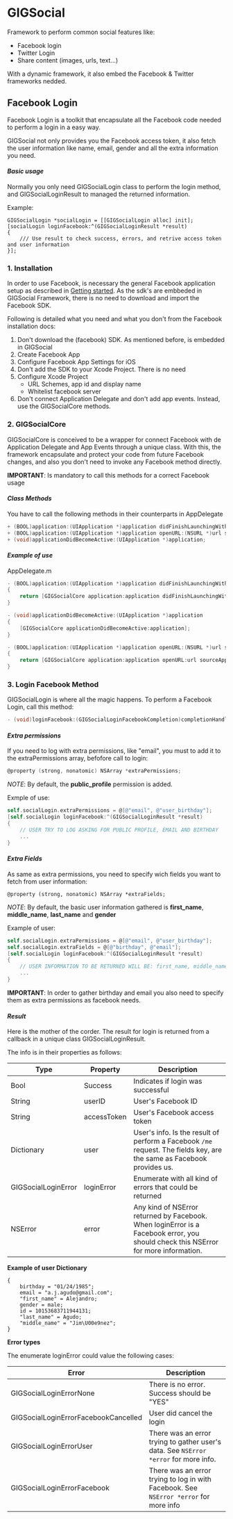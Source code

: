# GIGSocial
Framework to perform common social features like:

* Facebook login
* Twitter Login
* Share content (images, urls, text...)

With a dynamic framework, it also embed the Facebook & Twitter frameworks nedded.


## Facebook Login

Facebook Login is a toolkit that encapsulate all the Facebook code needed to perform a login in a easy way.

GIGSocial not only provides you the Facebook access token, it also fetch the user information like name, email, gender and all the extra information you need.

#### _Basic usage_

Normally you only need GIGSocialLogin class to perform the login method, and GIGSocialLoginResult to managed the returned information. 

Example:

``` objc
GIGSocialLogin *socialLogin = [[GIGSocialLogin alloc] init];
[socialLogin loginFacebook:^(GIGSocialLoginResult *result)
{
	/// Use result to check success, errors, and retrive access token and user information
}];

```


### 1. Installation
In order to use Facebook, is necessary the general Facebook application setup as described in [Getting started](https://developers.facebook.com/docs/ios/getting-started "Facebook Getting Started"). As the sdk's are embbeded in GIGSocial Framework, there is no need to download and import the Facebook SDK.

Following is detailed what you need and what you don't from the Facebook installation docs:

1. Don't download the (facebook) SDK. As mentioned before, is embedded in GIGSocial
2. Create Facebook App
3. Configure Facebook App Settings for iOS
4. Don't add the SDK to your Xcode Project. There is no need
5. Configure Xcode Project
	* URL Schemes, app id and display name
	* Whitelist facebook server
6. Don't connect Application Delegate and don't add app events. Instead, use the GIGSocialCore methods.


### 2. GIGSocialCore

GIGSocialCore is conceived to be a wrapper for connect Facebook with de Application Delegate and App Events through a unique class. With this, the framework encapsulate and protect your code from future Facebook changes, and also you don't need to invoke any Facebook method directly.

**IMPORTANT**: Is mandatory to call this methods for a correct Facebook usage

#### _Class Methods_

You have to call the following methods in their counterparts in AppDelegate

``` objective-c
+ (BOOL)application:(UIApplication *)application didFinishLaunchingWithOptions:(NSDictionary *)launchOptions;
+ (BOOL)application:(UIApplication *)application openURL:(NSURL *)url sourceApplication:(NSString *)sourceApplication annotation:(id)annotation;
+ (void)applicationDidBecomeActive:(UIApplication *)application;
```

#### _Example of use_

AppDelegate.m

``` objective-c
- (BOOL)application:(UIApplication *)application didFinishLaunchingWithOptions:(NSDictionary *)launchOptions
{
    return [GIGSocialCore application:application didFinishLaunchingWithOptions:launchOptions];
}

- (void)applicationDidBecomeActive:(UIApplication *)application
{
    [GIGSocialCore applicationDidBecomeActive:application];
}

- (BOOL)application:(UIApplication *)application openURL:(NSURL *)url sourceApplication:(NSString *)sourceApplication annotation:(id)annotation
{
    return [GIGSocialCore application:application openURL:url sourceApplication:sourceApplication annotation:annotation];
}


```


### 3. Login Facebook Method
GIGSocialLogin is where all the magic happens. To perform a Facebook Login, call this method:

``` objective-c
- (void)loginFacebook:(GIGSocialLoginFacebookCompletion)completionHandler;
```


#### _Extra permissions_
If you need to log with extra permissions, like "email", you must to add it to the extraPermissions array, befofore call to login:

``` objective-c
@property (strong, nonatomic) NSArray *extraPermissions;
```

_NOTE_:  By default, the **public_profile** permission is added.

Exmple of use: 

```objective-c
self.socialLogin.extraPermissions = @[@"email", @"user_birthday"];
[self.socialLogin loginFacebook:^(GIGSocialLoginResult *result)
{
	// USER TRY TO LOG ASKING FOR PUBLIC PROFILE, EMAIL AND BIRTHDAY
	...
}
```


#### _Extra Fields_
As same as extra permissions, you need to specify wich fields you want to fetch from user information:

`@property (strong, nonatomic) NSArray *extraFields;`

_NOTE_: By default, the basic user information gathered is **first_name**, **middle_name**, **last_name** and **gender**

Example of user: 

``` objective-c
self.socialLogin.extraPermissions = @[@"email", @"user_birthday"];
self.socialLogin.extraFields = @[@"birthday", @"email"];
[self.socialLogin loginFacebook:^(GIGSocialLoginResult *result)
{
	// USER INFORMATION TO BE RETURNED WILL BE: first_name, middle_name, last_name, gender, birthday & email
	...
}
```

**IMPORTANT**: In order to gather birthday and email you also need to specify them as extra permissions as facebook needs.


#### _Result_

Here is the mother of the corder. The result for login is returned from a callback in a unique class GIGSocialLoginResult.

The info is in their properties as follows:

| Type | Property | Description |
|------|----------|-------------|
| Bool | Success | Indicates if login was successful |
| String | userID | User's Facebook ID |
| String | accessToken | User's Facebook access token |
| Dictionary | user | User's info. Is the result of perform a Facebook `/me` request. The fields key, are the same as Facebook provides us. |
| GIGSocialLoginError | loginError | Enumerate with all kind of errors that could be returned |
| NSError | error | Any kind of NSError returned by Facebook. When loginError is a Facebook error, you should check this NSError for more information. |


**Example of user Dictionary** 

```
{
    birthday = "01/24/1985";
    email = "a.j.agudo@gmail.com";
    "first_name" = Alejandro;
    gender = male;
    id = 10153683711944131;
    "last_name" = Agudo;
    "middle_name" = "Jim\U00e9nez";
}
```

**Error types**

The enumerate loginError could value the following cases:

| Error | Description |
|-------|-------------|
| GIGSocialLoginErrorNone | There is no error. Success should be "YES"
| GIGSocialLoginErrorFacebookCancelled | User did cancel the login |
| GIGSocialLoginErrorUser | There was an error trying to gather user's data. See `NSError *error` for more info.
| GIGSocialLoginErrorFacebook | There was an error trying to log in with Facebook. See `NSError *error` for more info | 

